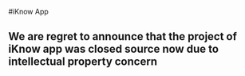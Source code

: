#iKnow App

## We are regret to announce that the project of iKnow app was closed source now due to intellectual property concern
